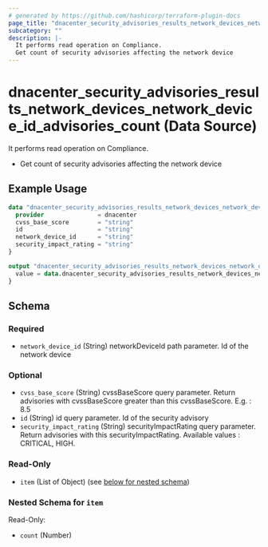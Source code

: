 ```yaml
---
# generated by https://github.com/hashicorp/terraform-plugin-docs
page_title: "dnacenter_security_advisories_results_network_devices_network_device_id_advisories_count Data Source - terraform-provider-dnacenter"
subcategory: ""
description: |-
  It performs read operation on Compliance.
  Get count of security advisories affecting the network device
---
```


# dnacenter_security_advisories_results_network_devices_network_device_id_advisories_count (Data Source)

It performs read operation on Compliance.

- Get count of security advisories affecting the network device

## Example Usage

```terraform
data "dnacenter_security_advisories_results_network_devices_network_device_id_advisories_count" "example" {
  provider               = dnacenter
  cvss_base_score        = "string"
  id                     = "string"
  network_device_id      = "string"
  security_impact_rating = "string"
}

output "dnacenter_security_advisories_results_network_devices_network_device_id_advisories_count_example" {
  value = data.dnacenter_security_advisories_results_network_devices_network_device_id_advisories_count.example.item
}
```

<!-- schema generated by tfplugindocs -->
## Schema

### Required

- `network_device_id` (String) networkDeviceId path parameter. Id of the network device

### Optional

- `cvss_base_score` (String) cvssBaseScore query parameter. Return advisories with cvssBaseScore greater than this cvssBaseScore. E.g. : 8.5
- `id` (String) id query parameter. Id of the security advisory
- `security_impact_rating` (String) securityImpactRating query parameter. Return advisories with this securityImpactRating. Available values : CRITICAL, HIGH.

### Read-Only

- `item` (List of Object) (see [below for nested schema](#nestedatt--item))

<a id="nestedatt--item"></a>
### Nested Schema for `item`

Read-Only:

- `count` (Number)
